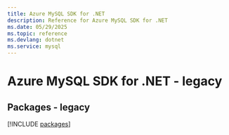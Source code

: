 ```yaml
---
title: Azure MySQL SDK for .NET
description: Reference for Azure MySQL SDK for .NET
ms.date: 05/29/2025
ms.topic: reference
ms.devlang: dotnet
ms.service: mysql
---
```

# Azure MySQL SDK for .NET - legacy
## Packages - legacy
[!INCLUDE [packages](mysql-index.md)]